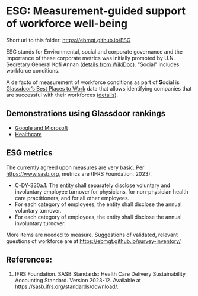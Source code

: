 # ESG: Measurement-guided support of workforce well-being

Short url to this folder: https://ebmgt.github.io/ESG

ESG stands for Environmental, social and corporate governance and the importance of these corporate metrics was initially promoted by U.N. Secretary General Kofi Annan ([details from WikiDoc](https://www.wikidoc.org/index.php/Industrial_and_organizational_psychology#Environmental,_social_and_corporate_governance_(ESG))). "Social" includes workforce conditions. 

A de facto of measurement of workforce conditions as part of **S**ocial is [Glassdoor’s Best Places to Work](https://www.glassdoor.com/Award) data that allows identifying companies that are successful with their workforces ([details]([https://github.com/ebmgt/Management_measurement/edit/main/README.md)).

## Demonstrations using Glassdoor rankings
* [Google and Microsoft](https://github.com/ebmgt/Management_measurement/blob/main/README.md)
* [Healthcare](https://github.com/ebmgt/Management_measurement/blob/main/files/HealthCare.md)

## ESG metrics
The currently agreed upon measures are very basic. Per https://www.sasb.org, metrics are (IFRS Foundation, 2023):
* C-DY-330a.1. The entity shall separately disclose voluntary and involuntary employee turnover for physicians, for non-physician health care practitioners, and for all other employees.
* For each category of employees, the entity shall disclose the annual voluntary turnover.
* For each category of employees, the entity shall disclose the annual involuntary turnover.

More items are needed to measure. Suggestions of validated, relevant questions of workforce are at https://ebmgt.github.io/survey-inventory/ 

## References:
1. IFRS Foundation. SASB Standards: Health Care Delivery Sustainability Accounting Standard. Version 2023-12. Available at https://sasb.ifrs.org/standards/download/.
